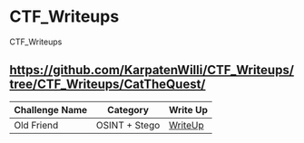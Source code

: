 # CTF_Writeups
CTF_Writeups

## https://github.com/KarpatenWilli/CTF_Writeups/tree/CTF_Writeups/CatTheQuest/


| Challenge Name  | Category | Write Up
| ------------- | ------------- | -------------
| Old Friend  | OSINT + Stego  | [WriteUp](https://github.com/KarpatenWilli/CTF_Writeups/tree/CTF_Writeups/CatTheQuest/) |
